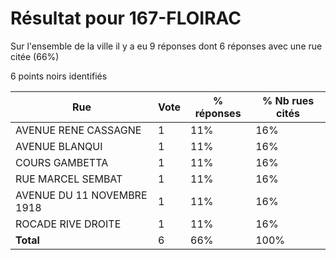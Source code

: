 # Résultat pour 167-FLOIRAC

Sur l'ensemble de la ville il y a eu 9 réponses dont 6 réponses avec une rue citée (66%)

6 points noirs identifiés

| Rue | Vote | % réponses | % Nb rues cités|
|-----|------|------------|----------------|
| AVENUE RENE CASSAGNE | 1 | 11% | 16%|
| AVENUE BLANQUI | 1 | 11% | 16%|
| COURS GAMBETTA | 1 | 11% | 16%|
| RUE MARCEL SEMBAT | 1 | 11% | 16%|
| AVENUE DU 11 NOVEMBRE 1918 | 1 | 11% | 16%|
| ROCADE RIVE DROITE | 1 | 11% | 16%|
| **Total** | 6 | 66% | 100%|
